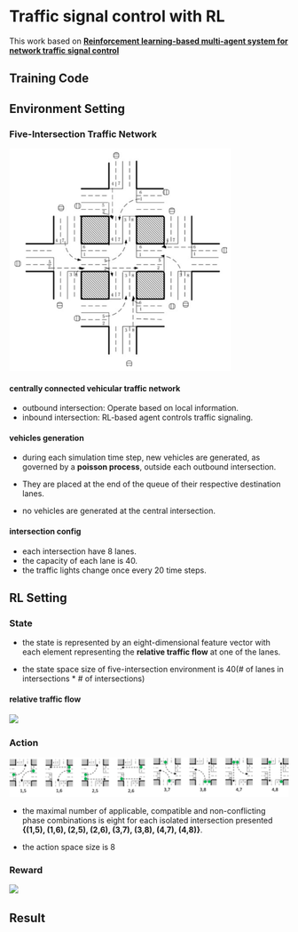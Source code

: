 # Traffic signal control with RL

This work based on [**Reinforcement learning-based multi-agent
system for network traffic signal control**](http://citeseerx.ist.psu.edu/viewdoc/download?doi=10.1.1.232.9789&rep=rep1&type=pdf)

## Training Code



## Environment Setting
### Five-Intersection Traffic Network
<img src="./fig/Intersection.png" width="400" height="400">

#### centrally connected vehicular traffic network

- outbound intersection: Operate based on local information.
- inbound intersection: RL-based agent controls traffic signaling.

#### vehicles generation

- during each simulation time step, new vehicles are generated, as governed by a 
  **poisson process**, outside each outbound intersection.
  
- They are placed at the end of the queue of their respective destination lanes.
- no vehicles are generated at the central intersection.

#### intersection config

- each intersection have 8 lanes.
- the capacity of each lane is 40.
- the traffic lights change once every 20 time steps.


## RL Setting
### State

- the state is represented by an eight-dimensional feature vector 
  with each element representing the **relative traffic flow** at one of the lanes.

- the state space size of five-intersection environment is 40(# of lanes in intersections * # of intersections)

#### relative traffic flow

<img src="https://render.githubusercontent.com/render/math?math=\text{relative traffic flow} = \frac{\text{the total delay of vehicles in a lane}}{\text{the average delay at all lanes in the intersection}}">



### Action
<img src="./fig/Actions.png">

- the maximal number of applicable, compatible and non-conflicting phase combinations is 
  eight for each isolated intersection presented **{(1,5), (1,6), (2,5), (2,6), (3,7), (3,8), (4,7), (4,8)}**.

- the action space size is 8


### Reward
<img src="https://render.githubusercontent.com/render/math?math=r = D_{last} - D_{currnet}">

## Result


